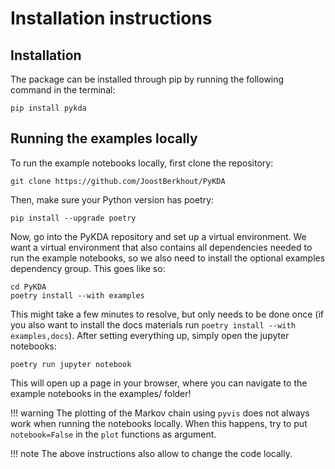 # Installation instructions

## Installation

The package can be installed through pip by running the following command in the terminal:
```
pip install pykda
```

## Running the examples locally

To run the example notebooks locally, first clone the repository:
```
git clone https://github.com/JoostBerkhout/PyKDA
```
Then, make sure your Python version has poetry:
```
pip install --upgrade poetry
```
Now, go into the PyKDA repository and set up a virtual environment. 
We want a virtual environment that also contains all dependencies needed to run 
the example notebooks, so we also need to install the optional examples 
dependency group. This goes like so:
```
cd PyKDA
poetry install --with examples
```
This might take a few minutes to resolve, but only needs to be done once (if you
also want to install the docs materials run `poetry install --with examples,docs`). 
After setting everything up, simply open the jupyter notebooks:
```
poetry run jupyter notebook
```
This will open up a page in your browser, where you can navigate to the example 
notebooks in the examples/ folder!

!!! warning
    The plotting of the Markov chain using `pyvis` does not always work when 
    running the notebooks locally. When this happens, try to put `notebook=False`
    in the `plot` functions as argument.

!!! note
    The above instructions also allow to change the code locally.
